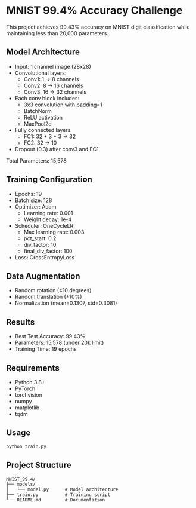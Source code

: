 # MNIST 99.4% Accuracy Challenge

This project achieves 99.43% accuracy on MNIST digit classification while maintaining less than 20,000 parameters.

## Model Architecture
- Input: 1 channel image (28x28)
- Convolutional layers:
  * Conv1: 1 -> 8 channels
  * Conv2: 8 -> 16 channels
  * Conv3: 16 -> 32 channels
- Each conv block includes:
  * 3x3 convolution with padding=1
  * BatchNorm
  * ReLU activation
  * MaxPool2d
- Fully connected layers:
  * FC1: 32 * 3 * 3 -> 32
  * FC2: 32 -> 10
- Dropout (0.3) after conv3 and FC1

Total Parameters: 15,578

## Training Configuration
- Epochs: 19
- Batch size: 128
- Optimizer: Adam
  * Learning rate: 0.001
  * Weight decay: 1e-4
- Scheduler: OneCycleLR
  * Max learning rate: 0.003
  * pct_start: 0.2
  * div_factor: 10
  * final_div_factor: 100
- Loss: CrossEntropyLoss

## Data Augmentation
- Random rotation (±10 degrees)
- Random translation (±10%)
- Normalization (mean=0.1307, std=0.3081)

## Results
- Best Test Accuracy: 99.43%
- Parameters: 15,578 (under 20k limit)
- Training Time: 19 epochs

## Requirements
- Python 3.8+
- PyTorch
- torchvision
- numpy
- matplotlib
- tqdm

## Usage
```bash
python train.py
```

## Project Structure
```
MNIST_99.4/
├── models/
│   └── model.py      # Model architecture
├── train.py          # Training script
└── README.md         # Documentation
